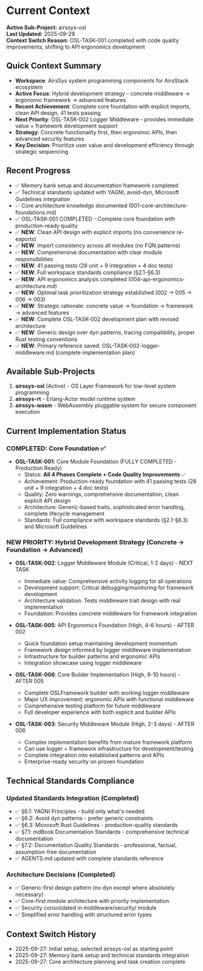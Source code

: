 # Current Context

**Active Sub-Project:** airssys-osl  
**Last Updated:** 2025-09-29  
**Context Switch Reason:** OSL-TASK-001 completed with code quality improvements, shifting to API ergonomics development

## Quick Context Summary
- **Workspace**: AirsSys system programming components for AirsStack ecosystem
- **Active Focus**: Hybrid development strategy - concrete middleware → ergonomic framework → advanced features
- **Recent Achievement**: Complete core foundation with explicit imports, clean API design, 41 tests passing
- **Next Priority**: OSL-TASK-002 Logger Middleware - provides immediate value + framework development support
- **Strategy**: Concrete functionality first, then ergonomic APIs, then advanced security features
- **Key Decision**: Prioritize user value and development efficiency through strategic sequencing

## Recent Progress
- ✅ Memory bank setup and documentation framework completed
- ✅ Technical standards updated with YAGNI, avoid-dyn, Microsoft Guidelines integration  
- ✅ Core architecture knowledge documented (001-core-architecture-foundations.md)
- ✅ OSL-TASK-001 COMPLETED - Complete core foundation with production-ready quality
- ✅ **NEW**: Clean API design with explicit imports (no convenience re-exports)
- ✅ **NEW**: Import consistency across all modules (no FQN patterns)
- ✅ **NEW**: Comprehensive documentation with clear module responsibilities
- ✅ **NEW**: 41 passing tests (28 unit + 9 integration + 4 doc tests)
- ✅ **NEW**: Full workspace standards compliance (§2.1-§6.3)
- ✅ **NEW**: API ergonomics analysis completed (004-api-ergonomics-architecture.md)
- ✅ **NEW**: Optimal task prioritization strategy established (002 → 005 → 006 → 003)
- ✅ **NEW**: Strategic rationale: concrete value → foundation → framework → advanced features
- ✅ **NEW**: Complete OSL-TASK-002 development plan with revised architecture
- ✅ **NEW**: Generic design over dyn patterns, tracing compatibility, proper Rust testing conventions
- ✅ **NEW**: Primary reference saved: OSL-TASK-002-logger-middleware.md (complete implementation plan)

## Available Sub-Projects
1. **airssys-osl** (Active) - OS Layer Framework for low-level system programming
2. **airssys-rt** - Erlang-Actor model runtime system
3. **airssys-wasm** - WebAssembly pluggable system for secure component execution

## Current Implementation Status

### COMPLETED: Core Foundation ✅
- **OSL-TASK-001**: Core Module Foundation (FULLY COMPLETED - Production Ready)
  - Status: **All 4 Phases Complete + Code Quality Improvements** ✅
  - Achievement: Production-ready foundation with 41 passing tests (28 unit + 9 integration + 4 doc tests)
  - Quality: Zero warnings, comprehensive documentation, clean explicit API design
  - Architecture: Generic-based traits, sophisticated error handling, complete lifecycle management
  - Standards: Full compliance with workspace standards (§2.1-§6.3) and Microsoft Guidelines

### NEW PRIORITY: Hybrid Development Strategy (Concrete → Foundation → Advanced)
- **OSL-TASK-002**: Logger Middleware Module (Critical, 1-2 days) - NEXT TASK
  - Immediate value: Comprehensive activity logging for all operations
  - Development support: Critical debugging/monitoring for framework development  
  - Architecture validation: Tests middleware trait design with real implementation
  - Foundation: Provides concrete middleware for framework integration

- **OSL-TASK-005**: API Ergonomics Foundation (High, 4-6 hours) - AFTER 002
  - Quick foundation setup maintaining development momentum
  - Framework design informed by logger middleware implementation
  - Infrastructure for builder patterns and ergonomic APIs
  - Integration showcase using logger middleware

- **OSL-TASK-006**: Core Builder Implementation (High, 8-10 hours) - AFTER 005  
  - Complete OSLFramework builder with working logger middleware
  - Major UX improvement: ergonomic APIs with functional middleware
  - Comprehensive testing platform for future middleware
  - Full developer experience with both explicit and builder APIs

- **OSL-TASK-003**: Security Middleware Module (High, 2-3 days) - AFTER 006
  - Complex implementation benefits from mature framework platform
  - Can use logger + framework infrastructure for development/testing
  - Complete integration into established patterns and APIs
  - Enterprise-ready security on proven foundation

## Technical Standards Compliance

### Updated Standards Integration (Completed)
- ✅ §6.1: YAGNI Principles - build only what's needed
- ✅ §6.2: Avoid dyn patterns - prefer generic constraints
- ✅ §6.3: Microsoft Rust Guidelines - production-quality standards
- ✅ §7.1: mdBook Documentation Standards - comprehensive technical documentation
- ✅ §7.2: Documentation Quality Standards - professional, factual, assumption-free documentation
- ✅ AGENTS.md updated with complete standards reference

### Architecture Decisions (Completed)
- ✅ Generic-first design pattern (no dyn except where absolutely necessary)
- ✅ Core-first module architecture with priority implementation
- ✅ Security consolidated in middleware/security/ module
- ✅ Simplified error handling with structured error types

## Context Switch History
- 2025-09-27: Initial setup, selected airssys-osl as starting point
- 2025-09-27: Memory bank setup and technical standards integration
- 2025-09-27: Core architecture planning and task creation complete